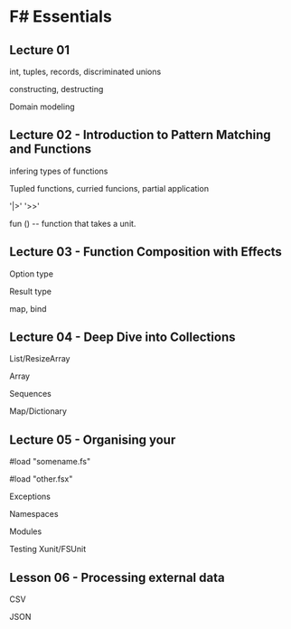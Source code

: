 # F# Essentials

## Lecture 01

int, tuples, records, discriminated unions

constructing, destructing

Domain modeling

## Lecture 02 - Introduction to Pattern Matching and Functions

infering types of functions

Tupled functions, curried funcions, partial application

'|>' '>>'

fun ()  -- function that takes a unit.

## Lecture 03 - Function Composition with Effects

Option type

Result type

map, bind

## Lecture 04 - Deep Dive into Collections

List/ResizeArray

Array

Sequences

Map/Dictionary

## Lecture 05 - Organising your

#load "somename.fs"

#load "other.fsx"

Exceptions

Namespaces

Modules

Testing  Xunit/FSUnit

## Lesson 06 - Processing external data

CSV

JSON
